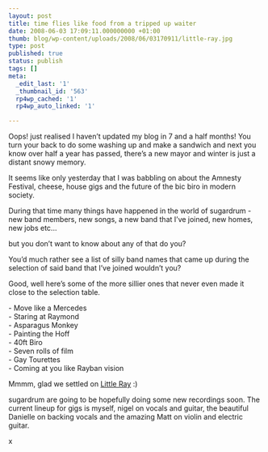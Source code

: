 ```yaml
---
layout: post
title: time flies like food from a tripped up waiter
date: 2008-06-03 17:09:11.000000000 +01:00
thumb: blog/wp-content/uploads/2008/06/03170911/little-ray.jpg
type: post
published: true
status: publish
tags: []
meta:
  _edit_last: '1'
  _thumbnail_id: '563'
  rp4wp_cached: '1'
  rp4wp_auto_linked: '1'

---
```

<p>Oops! just realised I haven’t updated my blog in 7 and a half months!  You turn your back to do some washing up and make a sandwich and next  you know over half a year has passed, there’s a new mayor and winter is  just a distant snowy memory.</p>
<p>It seems like only yesterday that I  was babbling on about the Amnesty Festival, cheese, house gigs and the  future of the bic biro in modern society.</p>
<p>During that time many  things have happened in the world of sugardrum - new band members, new  songs, a new band that I’ve joined, new homes, new jobs etc...</p>

<p>but  you don’t want to know about any of that do you?</p>
<p>You’d much  rather see a list of silly band names that came up during the selection  of said band that I’ve joined wouldn’t you?</p>
<p>Good, well here’s  some of the more sillier ones that never even made it close to the  selection table.</p>
<p>- Move like a Mercedes<br />
- Staring at Raymond<br />
-  Asparagus Monkey<br />
- Painting the Hoff<br />
- 40ft Biro<br />
- Seven rolls  of film<br />
- Gay Tourettes<br />
- Coming at you like Rayban vision</p>
<p>Mmmm,  glad we settled on <a href="//www.myspace.com/littleraymusic">Little  Ray</a> :)</p>
<p>sugardrum are going to be hopefully doing some new  recordings soon. The current lineup for gigs is myself, nigel on vocals  and guitar, the beautiful Danielle on backing vocals and the amazing  Matt on violin and electric guitar.</p>
<p>x</p>

